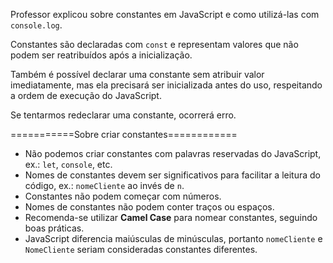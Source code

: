 Professor explicou sobre constantes em JavaScript e como utilizá-las com `console.log`.

Constantes são declaradas com `const` e representam valores que não podem ser reatribuídos após a inicialização.

Também é possível declarar uma constante sem atribuir valor imediatamente, mas ela precisará ser inicializada antes do uso, respeitando a ordem de execução do JavaScript.

Se tentarmos redeclarar uma constante, ocorrerá erro.

===========Sobre criar constantes============

- Não podemos criar constantes com palavras reservadas do JavaScript, ex.: `let`, `console`, etc.
- Nomes de constantes devem ser significativos para facilitar a leitura do código, ex.: `nomeCliente` ao invés de `n`.
- Constantes não podem começar com números.
- Nomes de constantes não podem conter traços ou espaços.
- Recomenda-se utilizar **Camel Case** para nomear constantes, seguindo boas práticas.
- JavaScript diferencia maiúsculas de minúsculas, portanto `nomeCliente` e `NomeCliente` seriam consideradas constantes diferentes.
